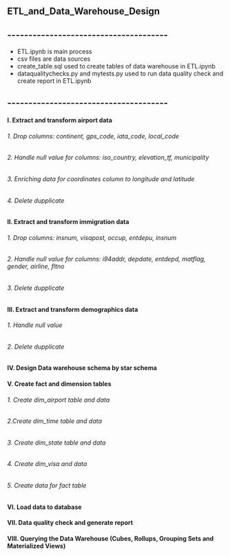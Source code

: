 ## ETL_and_Data_Warehouse_Design
## --------------------------------------
- ETL.ipynb is main process
- csv files are data sources
- create_table.sql used to create tables of data warehouse in ETL.ipynb
- dataqualitychecks.py and mytests.py used to run data quality check and create report in ETL.ipynb
## --------------------------------------
#### I. Extract and transform airport data
###### 1. Drop columns: continent, gps_code, iata_code, local_code
###### 2. Handle null value for columns: iso_country, elevation_tf, municipality
###### 3. Enriching data for coordinates column to longitude and latitude
###### 4. Delete dupplicate
#### II. Extract and transform immigration data
###### 1. Drop columns: insnum, visapost, occup, entdepu, insnum
###### 2. Handle null value for columns: i94addr, depdate, entdepd, matflag, gender, airline, fltno
###### 3. Delete dupplicate
#### III. Extract and transform demographics data
###### 1. Handle null value 
###### 2. Delete dupplicate
#### IV. Design Data warehouse schema by star schema
#### V. Create fact and dimension tables
###### 1. Create dim_airport table and data
###### 2.Create dim_time table and data
###### 3. Create dim_state table and data
###### 4. Create dim_visa and data
###### 5. Create data for fact table
#### VI. Load data to database
#### VII. Data quality check and generate report
#### VIII. Querying the Data Warehouse (Cubes, Rollups, Grouping Sets and Materialized Views)
